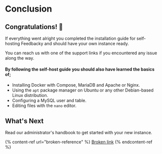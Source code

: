 # Conclusion

## Congratulations! 🎉&#x20;

If everything went alright you completed the installation guide for self-hosting Feedbacky and should have your own instance ready.

You can reach us with one of the support links if you encountered any issue along the way.

#### By following the self-host guide you should also have learned the basics of;

* Installing Docker with Compose, MariaDB and Apache or Nginx.
* Using the `apt` package manager on Ubuntu or any other Debian-based Linux distribution.
* Configuring a MySQL user and table.
* Editing files with the `nano` editor.

## What's Next

Read our administrator's handbook to get started with your new instance.&#x20;

{% content-ref url="broken-reference" %}
[Broken link](broken-reference)
{% endcontent-ref %}
